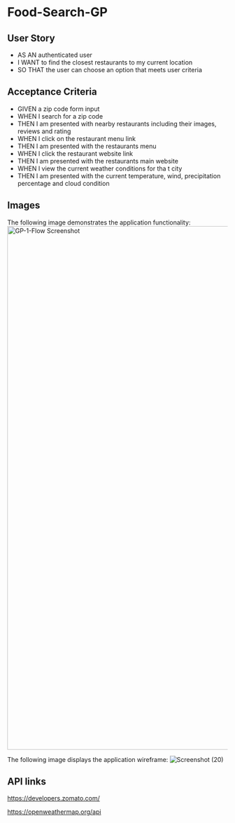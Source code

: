 # Food-Search-GP

## User Story 

* AS AN authenticated user 
* I WANT to find the closest restaurants to my current location
* SO THAT the user can choose an option that meets user criteria 

## Acceptance Criteria 

* GIVEN a zip code form input 
* WHEN I search for a zip code 
* THEN I am presented with nearby restaurants including their images, reviews and rating
* WHEN I click on the restaurant menu link 
* THEN I am presented with the restaurants menu 
* WHEN I click the restaurant website link 
* THEN I am presented with the restaurants main website 
* WHEN I view the current weather conditions for tha t city 
* THEN I am presented with the current temperature, wind, precipitation percentage and cloud condition

## Images 

The following image demonstrates the application functionality: 
<img width="1194" alt="GP-1-Flow Screenshot" src="https://user-images.githubusercontent.com/74476090/104820741-9948eb00-57fc-11eb-8220-e146f4a2c2a5.png">


The following image displays the application wireframe: 
![Screenshot (20)](https://user-images.githubusercontent.com/74476090/104820754-b382c900-57fc-11eb-8ba1-cb5f528263ad.png)

## API links

https://developers.zomato.com/

https://openweathermap.org/api
